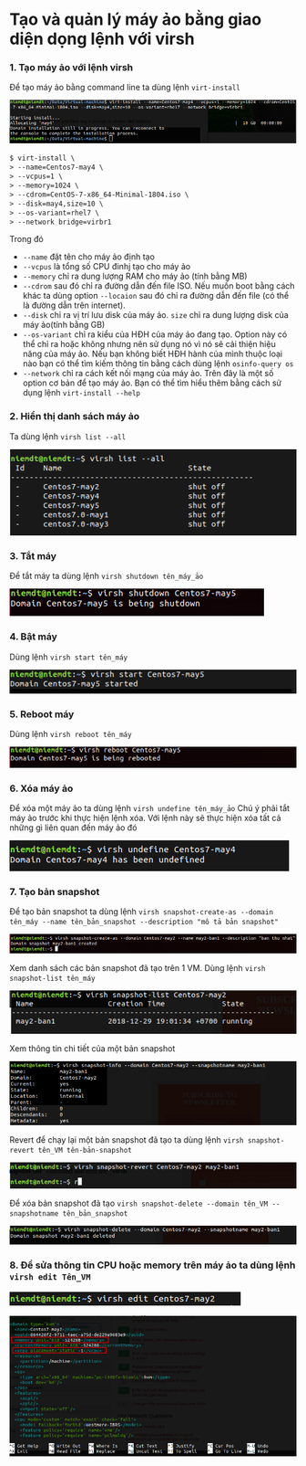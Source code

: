 # Tạo và quản lý máy ảo bằng giao diện dọng lệnh với virsh

### 1. Tạo máy ảo với lệnh virsh
Để tạo máy ảo bằng command line ta dùng lệnh `virt-install`

![](https://github.com/niemdinhtrong/NIEMDT/blob/master/KVM/images/virt1a.png)

```
$ virt-install \
> --name=Centos7-may4 \
> --vcpus=1 \
> --memory=1024 \
> --cdrom=CentOS-7-x86_64-Minimal-1804.iso \
> --disk=may4,size=10 \
> --os-variant=rhel7 \
> --network bridge=virbr1
```

Trong đó 
 * `--name` đặt tên cho máy ảo định tạo
 * `--vcpus` là tổng số CPU đinhj tạo cho máy ảo
 * `--memory` chỉ ra dung lượng RAM cho máy ảo (tính bằng MB)
 * `--cdrom` sau đó chỉ ra đường dẫn đến file ISO. Nếu muốn boot bằng cách khác ta dùng option `--locaion` sau đó chỉ ra đường dẫn đến file (có thể là đường dẫn trên internet).
 * `--disk` chỉ ra vị trí lưu disk của máy ảo. `size` chỉ ra dung lượng disk của máy ảo(tính bằng GB)
 * `--os-variant` chỉ ra kiểu của HĐH của máy ảo đang tạo. Option này có thể chỉ ra hoặc không nhưng nên sử dụng nó vì nó sẽ cải thiện hiệu năng của máy ảo. Nếu bạn không biết HĐH hành của mình thuộc loại nào bạn có thể tìm kiếm thông tin bằng cách dùng lệnh `osinfo-query os`
 * `--network` chỉ ra cách kết nối mạng của máy ảo.
Trên đây là một số option cơ bản để tạo máy ảo. Bạn có thể tìm hiểu thêm bằng cách sử dụng lệnh `virt-install --help`

### 2. Hiển thị danh sách máy ảo
Ta dùng lệnh `virsh list --all`

![](https://github.com/niemdinhtrong/NIEMDT/blob/master/KVM/images/virt2.png)

### 3. Tắt máy
Để tắt máy ta dùng lệnh `virsh shutdown tên_máy_ảo`

![](https://github.com/niemdinhtrong/NIEMDT/blob/master/KVM/images/virt3.png)

### 4. Bật máy
Dùng lệnh `virsh start tên_máy` 

![](https://github.com/niemdinhtrong/NIEMDT/blob/master/KVM/images/virt4.png)

### 5. Reboot máy
Dùng lệnh `virsh reboot tên_máy`

![](https://github.com/niemdinhtrong/NIEMDT/blob/master/KVM/images/virt%205.png)

### 6. Xóa máy ảo
Để xóa một máy ảo ta dùng lệnh `virsh undefine tên_máy_ảo`
Chú ý phải tắt máy ảo trước khi thực hiện lệnh xóa. Với lệnh này sẽ thực hiện xóa tất cả những gì liên quan đến máy ảo đó 

![](https://github.com/niemdinhtrong/NIEMDT/blob/master/KVM/images/virt6.png)

### 7. Tạo bản snapshot
Để tạo bản snapshot ta dùng lệnh `virsh snapshot-create-as --domain tên_máy --name tên_bản_snapshot --description "mô tả bản snapshot"`

![](https://github.com/niemdinhtrong/NIEMDT/blob/master/KVM/images/virt%207.png)

Xem danh sách các bản snapshot đã tạo trên 1 VM. Dùng lệnh `virsh snapshot-list tên_máy`

![](https://github.com/niemdinhtrong/NIEMDT/blob/master/KVM/images/virt%208.png)

Xem thông tin chi tiết của một bản snapshot

![](https://github.com/niemdinhtrong/NIEMDT/blob/master/KVM/images/virt%209.png)

Revert để chạy lại một bản snapshot đã tạo ta dùng lệnh 
`virsh snapshot-revert tên_VM tên-bản-snapshot`

![](https://github.com/niemdinhtrong/NIEMDT/blob/master/KVM/images/virt%2010.png)

Để xóa bản snapshot đã tạo `virsh snapshot-delete --domain tên_VM --snapshotname tên_bản_snapshot`

![](https://github.com/niemdinhtrong/NIEMDT/blob/master/KVM/images/virt%2011.png)

### 8. Để sửa thông tin CPU hoặc memory trên máy ảo ta dùng lệnh `virsh edit Tên_VM`

![](https://github.com/niemdinhtrong/NIEMDT/blob/master/KVM/images/virt%2012.png)

![](https://github.com/niemdinhtrong/NIEMDT/blob/master/KVM/images/virt%2012a1.png)
